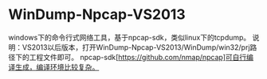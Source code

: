 # WinDump-Npcap-VS2013
windows下的命令行式网络工具，基于npcap-sdk，类似linux下的tcpdump。
说明：VS2013以后版本，打开WinDump-Npcap-VS2013/WinDump/win32/prj路径下的工程文件即可。
npcap-sdk[https://github.com/nmap/npcap]可自行编译生成，编译环境比较复杂。
